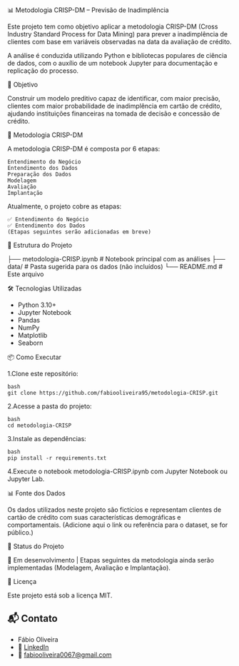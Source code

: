 📊 Metodologia CRISP-DM – Previsão de Inadimplência

Este projeto tem como objetivo aplicar a metodologia CRISP-DM (Cross Industry Standard Process for Data Mining) para prever a inadimplência de clientes com base em variáveis observadas na data da avaliação de crédito.

A análise é conduzida utilizando Python e bibliotecas populares de ciência de dados, com o auxílio de um notebook Jupyter para documentação e replicação do processo.

🚀 Objetivo

Construir um modelo preditivo capaz de identificar, com maior precisão, clientes com maior probabilidade de inadimplência em cartão de crédito, ajudando instituições financeiras na tomada de decisão e concessão de crédito.

🧠 Metodologia CRISP-DM

A metodologia CRISP-DM é composta por 6 etapas:

    Entendimento do Negócio
    Entendimento dos Dados
    Preparação dos Dados
    Modelagem
    Avaliação
    Implantação

Atualmente, o projeto cobre as etapas:

    ✅ Entendimento do Negócio
    ✅ Entendimento dos Dados
    (Etapas seguintes serão adicionadas em breve)

📁 Estrutura do Projeto

├── metodologia-CRISP.ipynb   # Notebook principal com as análises
├── data/                     # Pasta sugerida para os dados (não incluídos)
└── README.md                 # Este arquivo

🛠️ Tecnologias Utilizadas

  * Python 3.10+
  * Jupyter Notebook
  * Pandas
  * NumPy
  * Matplotlib
  * Seaborn

  📦 Como Executar
  
  1.Clone este repositório:

    bash
    git clone https://github.com/fabiooliveira95/metodologia-CRISP.git

 2.Acesse a pasta do projeto:

    bash
    cd metodologia-CRISP

3.Instale as dependências:

    bash
    pip install -r requirements.txt

4.Execute o notebook metodologia-CRISP.ipynb com Jupyter Notebook ou Jupyter Lab.

📊 Fonte dos Dados

Os dados utilizados neste projeto são fictícios e representam clientes de cartão de crédito com suas características demográficas e comportamentais.
(Adicione aqui o link ou referência para o dataset, se for público.)

📌 Status do Projeto

🚧 Em desenvolvimento | Etapas seguintes da metodologia ainda serão implementadas (Modelagem, Avaliação e Implantação).

📄 Licença

Este projeto está sob a licença MIT.

## 📬 Contato

* Fábio Oliveira
* 🔗 [LinkedIn](https://www.linkedin.com/in/fabio-oliveira-araujo-cientista/)
* 📧 fabiooliveira0067@gmail.com
